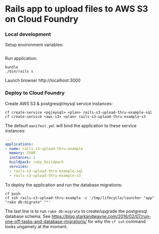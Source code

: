# Rails app to upload files to AWS S3 on Cloud Foundry


### Local development

Setup environment variables:

```bash
```

Run application:

```
bundle
./bin/rails s
```

Launch browser http://localhost:3000

### Deploy to Cloud Foundry

Create AWS S3 & postgresql/mysql service instances:

```
cf create-service <pg|mysql> <plan> rails-s3-upload-thru-example-sql
cf create-service <aws-s3> <plan> rails-s3-upload-thru-example-s3
```

The default `manifest.yml` will bind the application to these service instances:

```yaml
---
applications:
- name: rails-s3-upload-thru-example
  memory: 256M
  instances: 1
  buildpack: ruby_buildpack
  services:
  - rails-s3-upload-thru-example-sql
  - rails-s3-upload-thru-example-s3
```

To deploy the application and run the database migrations:

```
cf push
cf ssh rails-s3-upload-thru-example -c '/tmp/lifecycle/launcher "app" "rake db:migrate" ""'
```

The last line is to run `rake db:migrate` to create/upgrade the postgresql database schema. See https://blog.starkandwayne.com/2016/02/07/run-one-off-tasks-and-database-migrations/ for why the `cf ssh` command looks ungamely at the moment.
